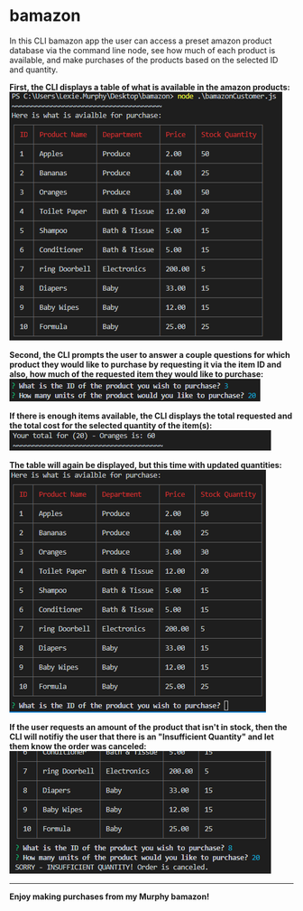# bamazon


In this CLI bamazon app the user can access a preset amazon product database via the command line node, see how much of each product is available, and make purchases of the products based on the selected ID and quantity.

**First, the CLI displays a table of what is available in the amazon products:**
       ![Command Line Screen Shot](images\CLI_SS_1.png)


**Second, the CLI prompts the user to answer a couple questions for which product they would like to purchase by requesting it via the item ID and also, how much of the requested item they would like to purchase:**
        ![Command Line Screen Shot](images\CLI_SS_2.png)


**If there is enough items available, the CLI displays the total requested and the total cost for the selected quantity of the item(s):**
        ![Command Line Screen Shot](images\CLI_SS_3.png)


**The table will again be displayed, but this time with updated quantities:**
        ![Command Line Screen Shot](images\CLI_SS_4.png)


**If the user requests an amount of the product that isn't in stock, then the CLI will notifiy the user that there is an "Insufficient Quantity" and let them know the order was canceled:**
        ![Command Line Screen Shot](images\CLI_SS_5.png)





---------------------------------------------------
**Enjoy making purchases from my Murphy bamazon!**
